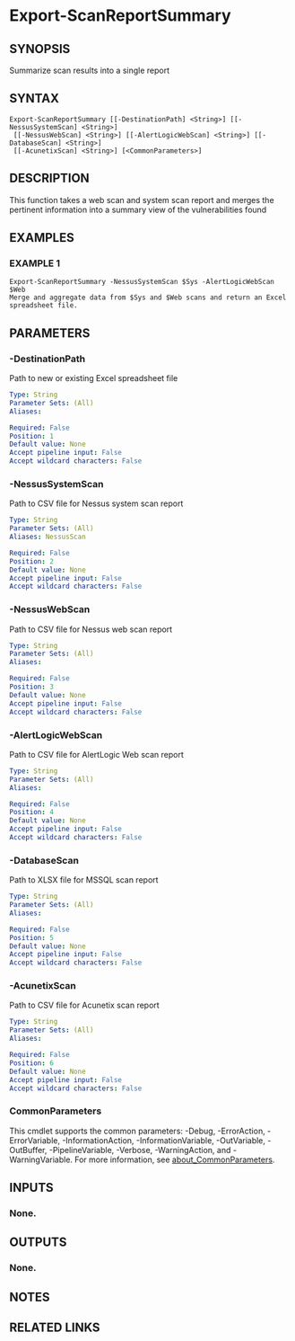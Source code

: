 # Export-ScanReportSummary

## SYNOPSIS
Summarize scan results into a single report

## SYNTAX

```
Export-ScanReportSummary [[-DestinationPath] <String>] [[-NessusSystemScan] <String>]
 [[-NessusWebScan] <String>] [[-AlertLogicWebScan] <String>] [[-DatabaseScan] <String>]
 [[-AcunetixScan] <String>] [<CommonParameters>]
```

## DESCRIPTION
This function takes a web scan and system scan report and merges the
pertinent information into a summary view of the vulnerabilities found

## EXAMPLES

### EXAMPLE 1
```
Export-ScanReportSummary -NessusSystemScan $Sys -AlertLogicWebScan $Web
Merge and aggregate data from $Sys and $Web scans and return an Excel
spreadsheet file.
```

## PARAMETERS

### -DestinationPath
Path to new or existing Excel spreadsheet file

```yaml
Type: String
Parameter Sets: (All)
Aliases:

Required: False
Position: 1
Default value: None
Accept pipeline input: False
Accept wildcard characters: False
```

### -NessusSystemScan
Path to CSV file for Nessus system scan report

```yaml
Type: String
Parameter Sets: (All)
Aliases: NessusScan

Required: False
Position: 2
Default value: None
Accept pipeline input: False
Accept wildcard characters: False
```

### -NessusWebScan
Path to CSV file for Nessus web scan report

```yaml
Type: String
Parameter Sets: (All)
Aliases:

Required: False
Position: 3
Default value: None
Accept pipeline input: False
Accept wildcard characters: False
```

### -AlertLogicWebScan
Path to CSV file for AlertLogic Web scan report

```yaml
Type: String
Parameter Sets: (All)
Aliases:

Required: False
Position: 4
Default value: None
Accept pipeline input: False
Accept wildcard characters: False
```

### -DatabaseScan
Path to XLSX file for MSSQL scan report

```yaml
Type: String
Parameter Sets: (All)
Aliases:

Required: False
Position: 5
Default value: None
Accept pipeline input: False
Accept wildcard characters: False
```

### -AcunetixScan
Path to CSV file for Acunetix scan report

```yaml
Type: String
Parameter Sets: (All)
Aliases:

Required: False
Position: 6
Default value: None
Accept pipeline input: False
Accept wildcard characters: False
```

### CommonParameters
This cmdlet supports the common parameters: -Debug, -ErrorAction, -ErrorVariable, -InformationAction, -InformationVariable, -OutVariable, -OutBuffer, -PipelineVariable, -Verbose, -WarningAction, and -WarningVariable. For more information, see [about_CommonParameters](http://go.microsoft.com/fwlink/?LinkID=113216).

## INPUTS

### None.
## OUTPUTS

### None.
## NOTES

## RELATED LINKS
